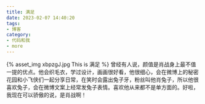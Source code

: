 ```yaml
---
title: 满足
date: 2023-02-07 14:40:20
tags:
- 博客
category:
- 代码和我
- more
---
```

{% asset_img xbpzgJ.jpg This is 满足 %}
曾经有人说，颜值是肖战身上最不值一提的优点。他会织毛衣，学过设计，画画很好看，他很细心，会在微博上的秘密花园和小飞侠们一起分享日常，在笑时会露出兔子牙，粉丝叫他肖兔子，所以他很喜欢兔子，会在微博文案上经常发兔子表情。喜欢他从来都不是单方面的。好啦，我现在可以骄傲的说，是肖战啊！